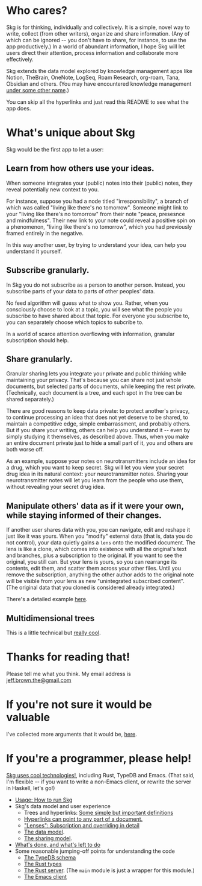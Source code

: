 # Who cares?
Skg is for thinking, individually and collectively. It is a simple, novel way to write, collect (from other writers), organize and share information. (Any of which can be ignored -- you don't have to share, for instance, to use the app productively.) In a world of abundant information, I hope Skg will let users direct their attention, process information and collaborate more effectively.

Skg extends the data model explored by knowledge management apps like Notion, TheBrain, OneNote, LogSeq, Roam Research, org-roam, Tana, Obsidian and others. (You may have encountered knowledge management [under some other name](docs/synonyms-for-concept-mapping.md).)

You can skip all the hyperlinks and just read this README to see what the app does.
# What's unique about Skg
Skg would be the first app to let a user:
## Learn from how others use your ideas.
When someone integrates your (public) notes into their (public) notes, they reveal potentially new context to you.

For instance, suppose you had a node titled "irresponsibility", a branch of which was called "living like there's no tomorrow". Someone might link to your "living like there's no tomorrow" from their note "peace, presesnce and mindfulness". Their new link to your note could reveal a positive spin on a phenomenon, "living like there's no tomorrow", which you had previously framed entirely in the negative.

In this way another user, by trying to understand your idea, can help you understand it yourself.
## Subscribe granularly.
In Skg you do not subscribe as a person to another person. Instead, you subscribe parts of your data to parts of other peoples' data.

No feed algorithm will guess what to show you. Rather, when you consciously choose to look at a topic, you will see what the people you subscribe to have shared about that topic. For everyone you subscribe to, you can separately choose which topics to subcribe to.

In a world of scarce attention overflowing with information, granular subscription should help.
## Share granularly.
Granular sharing lets you integrate your private and public thinking while maintaining your privacy. That's because you can share not just whole documents, but selected parts of documents, while keeping the rest private. (Technically, each document is a tree, and each spot in the tree can be shared separately.)

There are good reasons to keep data private: to protect another's privacy, to continue processing an idea that does not yet deserve to be shared, to maintain a competitive edge, simple embarrassment, and probably others. But if you share your writing, others can help you understand it -- even by simply studying it themselves, as described above. Thus, when you make an entire document private just to hide a small part of it, you and others are both worse off.

As an example, suppose your notes on neurotransmitters include an idea for a drug, which you want to keep secret. Skg will let you view your secret drug idea in its natural context: your neurotransmitter notes. Sharing your neurotransmitter notes will let you learn from the people who use them, without revealing your secret drug idea.
## Manipulate others' data as if it were your own, while staying informed of their changes.
If another user shares data with you, you can navigate, edit and reshape it just like it was yours. When you "modify" external data (that is, data you do not control), your data quietly gains a `lens` onto the modified document. The lens is like a clone, which comes into existence with all the original's text and branches, plus a subscription to the original. If you want to see the original, you still can. But your lens is yours, so you can rearrange its contents, edit them, and scatter them across your other files. Until you remove the subscription, anything the other author adds to the original note will be visible from your lens as new "unintegrated subscribed content". (The original data that you cloned is considered already integrated.)

There's a detailed example [here](docs/lenses.md).
## Multidimensional trees
This is a little technical but [really cool](docs/multidimensional-trees.md).
# Thanks for reading that!
Please tell me what you think. My email address is jeff.brown.the@gmail.com
# If you're not sure it would be valuable
I've collected more arguments that it would be, [here](MOTIVATIONS.md).
# If you're a programmer, please help!
[Skg uses cool technologies!](docs/cool-tech-in-skg.md), including Rust, TypeDB and Emacs. (That said, I'm flexible -- if you want to write a non-Emacs client, or rewrite the server in Haskell, let's go!)

- [Usage: How to run Skg](docs/usage.md)
- Skg's data model and user experience
  - Trees and hyperlinks: [Some simple but important definitions](docs/vocabulary.md)
  - [Hyperlinks can point to any part of a document.](docs/hyperlinks.md)
  - ["Lenses": Subscription and overriding in detail](docs/lenses.md)
  - [The data model](docs/data-model.md).
  - [The sharing model](docs/sharing-model.md).
- [What's done, and what's left to do](docs/progress.md)
- Some reasonable jumping-off points for understanding the code
  - [The TypeDB schema](schema.tql)
  - [The Rust types](rust/types.rs)
  - [The Rust server](rust/serve.rs). (The `main` module is just a wrapper for this module.)
  - [The Emacs client](elisp/main.el)
